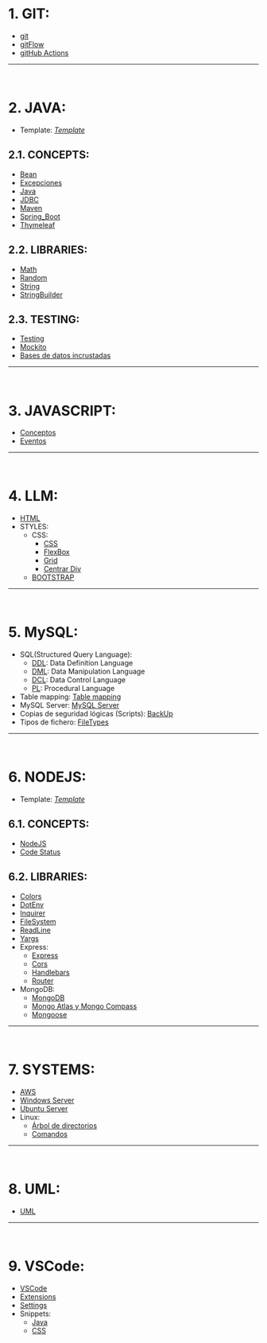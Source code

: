 # 1. GIT:
- [git](./Git/git.md)
- [gitFlow](./Git/gitFlow.md)
- [gitHub Actions](./Git/gitHubActions.md)
---
<br>

# 2. JAVA:
- Template: *[Template](./Java/_template)*
 ## 2.1. CONCEPTS:
 - [Bean](./Java/concepts/Bean.md)
 - [Excepciones](./Java/concepts/Excepciones.md)
 - [Java](./Java/concepts/Java.md)
 - [JDBC](./Java/concepts/JDBC.md)
 - [Maven](./Java/concepts/Maven.md)
 - [Spring_Boot](./Java/concepts/Spring_Boot.md)
 - [Thymeleaf](./Java/concepts/Thymeleaf.md)

 ## 2.2. LIBRARIES:
 - [Math](./Java/libraries/Math.md)
 - [Random](./Java/libraries/Random.md)
 - [String](./Java/libraries/String.md)
 - [StringBuilder](./Java/libraries/StringBuilder.md)

 ## 2.3. TESTING:
 - [Testing](./Java/testing/test.md)
 - [Mockito](./Java/testing/mockito.md)
 - [Bases de datos incrustadas](./Java/testing/embeddedDB.md)
---
<br>

# 3. JAVASCRIPT: 
- [Conceptos](./JavaScript/js.md)
- [Eventos](./JavaScript/eventos.md)
---
<br>

# 4. LLM:
- [HTML](./LLM/HTML/html.md)
- STYLES: 
  - CSS:
    - [CSS](./LLM/STYLES/CSS/css.md)
    - [FlexBox](./LLM/STYLES/CSS/flex.md)
    - [Grid](./LLM/STYLES/CSS/grid.md)
    - [Centrar Div](./LLM/STYLES/CSS/centrarDiv.md)
  - [BOOTSTRAP](./LLM/STYLES/BOOTSTRAP/bootstrap.md)
---
<br>

# 5. MySQL:
- SQL(Structured Query Language):
  - [DDL](./MySQL/DDL.md): Data Definition Language
  - [DML](./MySQL/DML.md): Data Manipulation Language
  - [DCL](./MySQL/DCL.md): Data Control Language
  - [PL](./MySQL/PL.md): Procedural Language
- Table mapping: [Table mapping](./MySQL/table_mapping/table_mapping.md)
- MySQL Server: [MySQL Server](./MySQL/MySQL_server.md)
- Copias de seguridad lógicas (Scripts): [BackUp](./MySQL/BackUp.md)
- Tipos de fichero: [FileTypes](./MySQL/fileTypes.pdf)
---
<br>

# 6. NODEJS:
- Template: *[Template](./NodeJS/_template)*

## 6.1. CONCEPTS:
- [NodeJS](./NodeJS/node.md)
- [Code Status](./NodeJS/codeStatus.png)

## 6.2. LIBRARIES:
- [Colors](./NodeJS/libraries/colors.md)
- [DotEnv](./NodeJS/libraries/dotenv.md)
- [Inquirer](./NodeJS/libraries/inquirer.md)
- [FileSystem](./NodeJS/libraries/fileSystem.md)
- [ReadLine](./NodeJS/libraries/readline.md)
- [Yargs](./NodeJS/libraries/yargs.md)
- Express:
  - [Express](./NodeJS/libraries/express/express.md)
  - [Cors](./NodeJS/libraries/express/cors.md)
  - [Handlebars](./NodeJS/libraries/express/handlebars.md)
  - [Router](./NodeJS/libraries/express/router.md)
- MongoDB:
  - [MongoDB](./NodeJS/libraries/mongoDB/mongoDB.md)
  - [Mongo Atlas y Mongo Compass](./NodeJS/libraries/mongoDB/mongoAtlas+Compass.md)
  - [Mongoose](./NodeJS/libraries/mongoDB/mongoose.md)
---
<br>

# 7. SYSTEMS:
- [AWS](./Systems/aws.md)
- [Windows Server](./Systems/winServer.md)
- [Ubuntu Server](./Systems/ubuntuServer.md)
- Linux:
  - [Árbol de directorios](./Systems/LINUX/arbol_directorios.jpg)
  - [Comandos](./Systems/LINUX/Comandos_linux.md)
---
<br>

 # 8. UML:
 - [UML](./UML/uml.md)
---
<br>

# 9. VSCode:
- [VSCode](./VSCode/VSCode.md)
- [Extensions](./VSCode/extensions.txt)
- [Settings](./VSCode/settings.json)
- Snippets:
  - [Java](./VSCode/snippets/java.json)
  - [CSS](./VSCode/snippets/css.json)